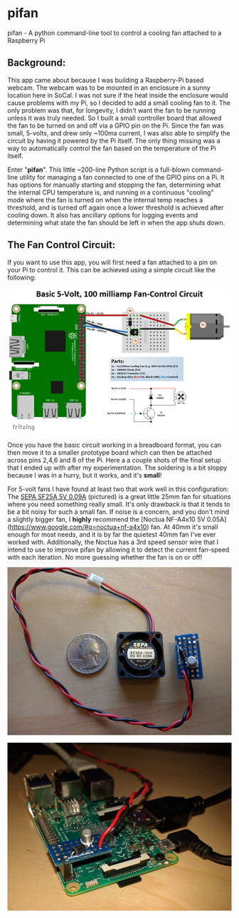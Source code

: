 # pifan
pifan - A python command-line tool to control a cooling fan attached to a Raspberry Pi

## Background:

This app came about because I was building a Raspberry-Pi based webcam.  The webcam was to be mounted in an enclosure in a sunny location here in SoCal.  I was not sure if the heat inside the enclosure would cause problems with my Pi, so I decided to add a small cooling fan to it.  The only problem was that, for longevity, I didn't want the fan to be running unless it was truly needed.  So I built a small controller board that allowed the fan to be turned on and off via a GPIO pin on the Pi.  Since the fan was small, 5-volts, and drew only ~100ma current, I was also able to simplify the circuit by having it powered by the Pi itself.  The only thing missing was a way to automatically control the fan based on the temperature of the Pi itself.

Enter "__pifan__".  This little ~200-line Python script is a full-blown command-line utility for managing a fan connected to one of the GPIO pins on a Pi.  It has options for manually starting and stopping the fan, determining what the internal CPU temperature is, and running in a continuous "cooling" mode where the fan is turned on when the internal temp reaches a threshold, and is turned off again once a lower threshold is achieved after cooling down.  It also has ancillary options for logging events and determining what state the fan should be left in when the app shuts down.

## The Fan Control Circuit:

If you want to use this app, you will first need a fan attached to a pin on your Pi to control it.  This can be achieved using a simple circuit like the following:

![pifan-basic-5v-100ma-fan-control-module](https://github.com/TheRealMrChips/pifan/blob/master/pifan-basic-5v-100ma-fan-control-module.png "Pifan - Basic 5 volt, 100 milliamp Fan Control Module")

Once you have the basic circuit working in a breadboard format, you can then move it to a smaller prototype board which can then be attached across pins 2,4,6 and 8 of the Pi.  Here a a couple shots of the final setup that I ended up with after my experimentation. The soldering is a bit sloppy because I was in a hurry, but it works, and it's __small__!

For 5-volt fans I have found at least two that work well in this configuration: The [SEPA SF25A 5V 0.09A](https://www.google.com/#q=sepa+sf25a) (pictured) is a great little 25mm fan for situations where you need something really small.  It's only drawback is that it tends to be a bit noisy for such a small fan.  If noise is a concern, and you don't mind a slightly bigger fan, I __highly__ recommend the [Noctua NF-A4x10 5V 0.05A] (https://www.google.com/#q=noctua+nf-a4x10) fan.  At 40mm it's small enough for most needs, and it is by far the quietest 40mm fan I've ever worked with.  Additionally, the Noctua has a 3rd speed sensor wire that I intend to use to improve pifan by allowing it to detect the current fan-speed with each iteration. No more guessing whether the fan is on or off!

![pifan-controller-image-1](https://github.com/TheRealMrChips/pifan/blob/master/pifan-controller-1.jpg "Pifan - Example Controller")

![pifan-controller-image-2](https://github.com/TheRealMrChips/pifan/blob/master/pifan-controller-2.jpg "Pifan - Example Controller")





